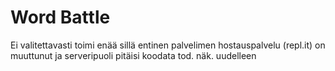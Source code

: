 # Word Battle

Ei valitettavasti toimi enää sillä entinen palvelimen hostauspalvelu (repl.it) on muuttunut ja serveripuoli pitäisi koodata tod. näk. uudelleen
